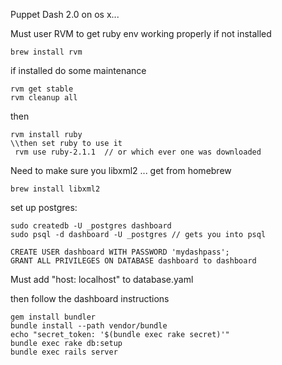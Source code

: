 Puppet Dash 2.0 on os x...


Must user RVM to get ruby env working properly
if not installed
```
brew install rvm
```

if installed do some maintenance
```
rvm get stable
rvm cleanup all
```

then
```
rvm install ruby
\\then set ruby to use it
 rvm use ruby-2.1.1  // or which ever one was downloaded
```

Need to make sure you libxml2 ... get from homebrew
```
brew install libxml2
```

set up postgres:
```
sudo createdb -U _postgres dashboard
sudo psql -d dashboard -U _postgres // gets you into psql

CREATE USER dashboard WITH PASSWORD 'mydashpass';
GRANT ALL PRIVILEGES ON DATABASE dashboard to dashboard
```


Must add  "host: localhost"  to database.yaml

then follow the dashboard instructions

```
gem install bundler
bundle install --path vendor/bundle
echo "secret_token: '$(bundle exec rake secret)'" 
bundle exec rake db:setup
bundle exec rails server
```